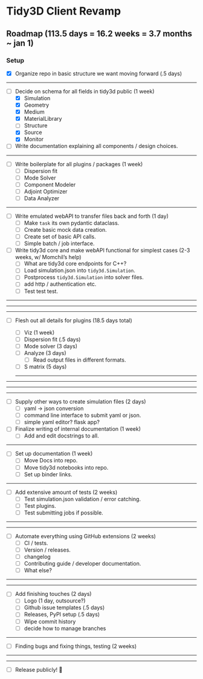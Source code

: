 # Tidy3D Client Revamp

## Roadmap (113.5 days = 16.2 weeks = 3.7 months ~ jan 1)

### Setup

- [x] Organize repo in basic structure we want moving forward (.5 days)
---
- [ ] Decide on schema for all fields in tidy3d public (1 week)
	- [x] Simulation
	- [x] Geometry
	- [x] Medium
	- [x] MaterialLibrary
	- [ ] Structure
	- [x] Source
	- [x] Monitor
- [ ] Write documentation explaining all components / design choices.
---
- [ ] Write boilerplate for all plugins / packages (1 week)
	- [ ] Dispersion fit
	- [ ] Mode Solver
	- [ ] Component Modeler
	- [ ] Adjoint Optimizer
	- [ ] Data Analyzer
---
- [ ] Write emulated webAPI to transfer files back and forth (1 day)
	- [ ] Make `task` its own pydantic dataclass.
	- [ ] Create basic mock data creation.
	- [ ] Create set of basic API calls.
	- [ ] Simple batch / job interface.
- [ ] Write tidy3d core and make webAPI functional for simplest cases (2-3 weeks, w/ Momchil’s help)
	- [ ] What are tidy3d core endpoints for C++?
	- [ ] Load simulation.json into `tidy3d.Simulation`.
	- [ ] Postprocess `tidy3d.Simulation` into solver files.
	- [ ] add http / authentication etc.
	- [ ] Test test test.
---
---
---
- [ ] Flesh out all details for plugins (18.5 days total)

	- [ ] Viz (1 week)
	- [ ] Dispersion fit (.5 days)
	- [ ] Mode solver (3 days)
	- [ ] Analyze (3 days)
		- [ ] Read output files in different formats.
	- [ ] S matrix (5 days)
	---
---
---
---
- [ ] Supply other ways to create simulation files (2 days)
	- [ ] yaml -> json conversion 
	- [ ] command line interface to submit yaml or json.
	- [ ] simple yaml editor?  flask app?
- [ ] Finalize writing of internal documentation (1 week)
	- [ ] Add and edit docstrings to all.
---
- [ ] Set up documentation (1 week)
	- [ ] Move Docs into repo.
	- [ ] Move tidy3d notebooks into repo.
	- [ ] Set up binder links.
---
- [ ] Add extensive amount of tests (2 weeks)
	- [ ] Test simulation.json validation / error catching.
	- [ ] Test plugins.
	- [ ] Test submitting jobs if possible.
---
---
- [ ] Automate everything using GitHub extensions (2 weeks)
	- [ ] CI / tests.
	- [ ] Version / releases.
	- [ ] changelog
	- [ ] Contributing guide / developer documentation.
	- [ ] What else?
---
---
- [ ] Add finishing touches (2 days)
	- [ ] Logo (1 day, outsource?)
	- [ ] Github issue templates (.5 days)
	- [ ] Releases, PyPI setup (.5 days)
	- [ ] Wipe commit history
	- [ ] decide how to manage branches
---
- [ ] Finding bugs and fixing things, testing (2 weeks)
---
---
- [ ]  Release publicly! :partying_face:

